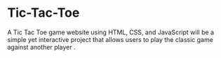 # Tic-Tac-Toe
A Tic Tac Toe game website using HTML, CSS, and JavaScript will be a simple yet interactive project that allows users to play the classic game  against another player .

